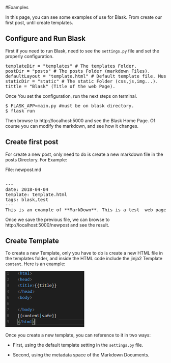 #Examples

In this page, you can see some examples of use for Blask. From create our first post, until create templates.

## Configure and Run Blask

First if you need to run Blask, need to see the ```settings.py``` file and set the properly configuration.

<pre>
templateDir = "templates" # The templates Folder.
postDir = "posts" # The posts Folder (markdown Files).
defaultLayout = "template.html" # Default template file. Must be in Templates Folder.
staticDir = "static" # The static Folder (css,js,img...).
tittle = "Blask" (Title of the web Page).
</pre>

Once You set the configuration, run the next steps on terminal.

<pre>
$ FLASK_APP=main.py #must be on blask directory.
$ flask run
</pre>

Then browse to http://localhost:5000 and see the Blask Home Page. Of course you can modify the markdown, and see how it changes.

## Create first post

For create a new post, only need to do is create a new markdown file in the posts Directory. For Example:

File: newpost.md

<pre>

---
date: 2018-04-04
template: template.html
tags: blask,test
---
This is an example of **MarkDown**. This is a test _web page_.
</pre>

Once we save the previous file, we can browse to http://localhost:5000/newpost and see the result.

## Create Template

To create a new Template, only you have to do is create a new HTML file in the templates folder, and inside the HTML code
include the jinja2 Template ```content```. Here is an example:


![precode-html](static/img/precodehtml.png)

Once you create a new template, you can reference to it in two ways:

* First, using the default template setting in the ```settings.py``` file.

* Second, using the metadata space of the Markdown Documents.
